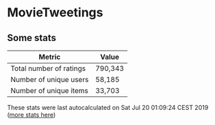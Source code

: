 # MovieTweetings
## Some stats

Metric | Value
--- | ---
Total number of ratings                 | 790,343
Number of unique users                  | 58,185
Number of unique items                  | 33,703
These stats were last autocalculated on Sat Jul 20 01:09:24 CEST 2019  ([more stats here](./stats.md))

